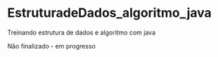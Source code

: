 # EstruturadeDados_algoritmo_java
Treinando estrutura de dados e algoritmo com java


Não finalizado - em progresso
